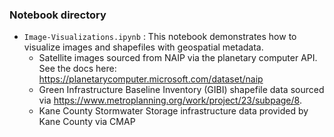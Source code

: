 ### Notebook directory

* `Image-Visualizations.ipynb` : This notebook demonstrates how to visualize images and shapefiles with geospatial 
metadata.
    * Satellite images sourced from NAIP via the planetary computer API. See the docs here: https://planetarycomputer.microsoft.com/dataset/naip
    * Green Infrastructure Baseline Inventory (GIBI) shapefile data sourced via https://www.metroplanning.org/work/project/23/subpage/8.  
    * Kane County Stormwater Storage infrastructure data provided by Kane County via CMAP